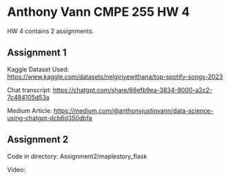 # Anthony Vann CMPE 255 HW 4
HW 4 contains 2 assignments.

## Assignment 1 
Kaggle Dataset Used: https://www.kaggle.com/datasets/nelgiriyewithana/top-spotify-songs-2023

Chat transcript: https://chatgpt.com/share/66efb9ea-3834-8000-a2c2-7c484105d53a

Medium Article: https://medium.com/@anthonyjustinvann/data-science-using-chatgpt-dcb6d350dbfa


## Assignment 2
Code in directory: Assignment2/maplestory_flask

Video:


